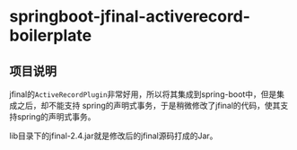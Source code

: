 # springboot-jfinal-activerecord-boilerplate

## 项目说明

jfinal的`ActiveRecordPlugin`非常好用，所以将其集成到spring-boot中，但是集成之后，却不能支持
spring的声明式事务，于是稍微修改了jfinal的代码，使其支持spring的声明式事务。

lib目录下的jfinal-2.4.jar就是修改后的jfinal源码打成的Jar。
